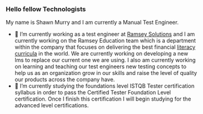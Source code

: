 ### Hello fellow Technologists
My name is Shawn Murry and I am currently a Manual Test Engineer.





- 🔭 I’m currently working as a test engineer at [Ramsey Solutions](https://www.daveramsey.com) and I am currently working on the Ramsey Education team which is a department within the company that focuses on delivering the best financial [literacy curricula](https://www.ramseyeducation.com) in the world. We are currently working on developing a new lms to replace our current one we are using.  I also am currently working on learning and teaching our test engineers new testing concepts to help us as an organization grow in our skills and raise the level of quality our products across the company have.
- 🌱 I’m currently studying the foundations level ISTQB Tester certification  syllabus in order to pass the Certified Tester Foundation Level certification. Once I finish this certification I will begin studying for the advanced level certifications.



